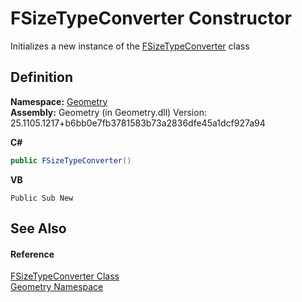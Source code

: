 # FSizeTypeConverter Constructor


Initializes a new instance of the <a href="ff075eef-d55e-a486-7d6a-9d705ea9d64a.md">FSizeTypeConverter</a> class



## Definition
**Namespace:** <a href="eb409b48-e279-bdb4-daf3-3196b72d55a2.md">Geometry</a>  
**Assembly:** Geometry (in Geometry.dll) Version: 25.1105.1217+b6bb0e7fb3781583b73a2836dfe45a1dcf927a94

**C#**
``` C#
public FSizeTypeConverter()
```
**VB**
``` VB
Public Sub New
```



## See Also


#### Reference
<a href="ff075eef-d55e-a486-7d6a-9d705ea9d64a.md">FSizeTypeConverter Class</a>  
<a href="eb409b48-e279-bdb4-daf3-3196b72d55a2.md">Geometry Namespace</a>  
